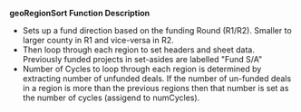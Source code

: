 
**geoRegionSort Function Description**
* Sets up a fund direction based on the funding Round (R1/R2). Smaller to larger county in R1 and vice-versa in R2.
* Then loop through each region to set headers and sheet data. Previously funded projects in set-asides are labelled "Fund S/A"
* Number of Cycles to loop through each region is determined by extracting number of unfunded deals. If the number of un-funded deals in a region is more than the previous regions then that number is set as the number of cycles (assigend to numCycles).
